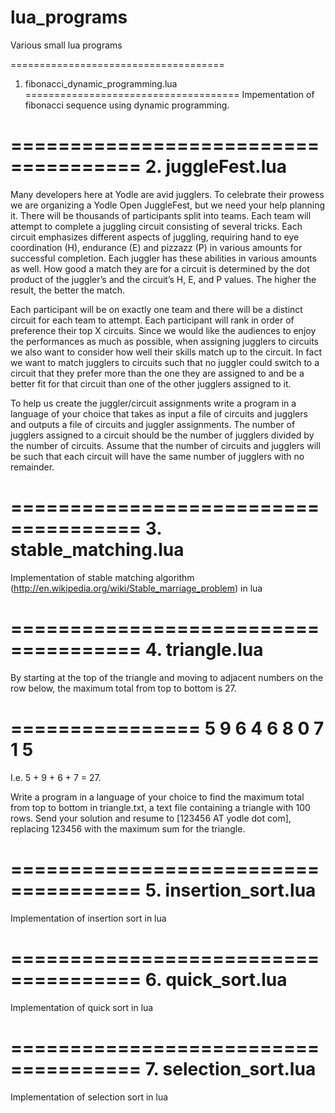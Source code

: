 # lua_programs
Various small lua programs

=====================================
1. fibonacci_dynamic_programming.lua
=====================================
Impementation of fibonacci sequence using dynamic programming.

=====================================
2. juggleFest.lua
=====================================
Many developers here at Yodle are avid jugglers. To celebrate their prowess we are organizing a Yodle Open JuggleFest, but we need your help planning it. There will be thousands of participants split into teams. Each team will attempt to complete a juggling circuit consisting of several tricks. Each circuit emphasizes different aspects of juggling, requiring hand to eye coordination (H), endurance (E) and pizzazz (P) in various amounts for successful completion. Each juggler has these abilities in various amounts as well. How good a match they are for a circuit is determined by the dot product of the juggler’s and the circuit’s H, E, and P values. The higher the result, the better the match.

Each participant will be on exactly one team and there will be a distinct circuit for each team to attempt. Each participant will rank in order of preference their top X circuits. Since we would like the audiences to enjoy the performances as much as possible, when assigning jugglers to circuits we also want to consider how well their skills match up to the circuit. In fact we want to match jugglers to circuits such that no juggler could switch to a circuit that they prefer more than the one they are assigned to and be a better fit for that circuit than one of the other jugglers assigned to it.

To help us create the juggler/circuit assignments write a program in a language of your choice that takes as input a file of circuits and jugglers and outputs a file of circuits and juggler assignments. The number of jugglers assigned to a circuit should be the number of jugglers divided by the number of circuits. Assume that the number of circuits and jugglers will be such that each circuit will have the same number of jugglers with no remainder.

=====================================
3. stable_matching.lua
=====================================
Implementation of stable matching algorithm (http://en.wikipedia.org/wiki/Stable_marriage_problem) in lua

=====================================
4. triangle.lua
=====================================
By starting at the top of the triangle and moving to adjacent numbers on the row below, the maximum total from top to bottom is 27.

================
        5
      9  6
    4   6  8
  0   7  1   5
 ==============

I.e. 5 + 9 + 6 + 7 = 27.

Write a program in a language of your choice to find the maximum total from top to bottom in triangle.txt, a text file containing a triangle with 100 rows. Send your solution and resume to [123456 AT yodle dot com], replacing 123456 with the maximum sum for the triangle.

=====================================
5. insertion_sort.lua
=====================================
Implementation of insertion sort in lua 

=====================================
6. quick_sort.lua
=====================================
Implementation of quick sort in lua 

=====================================
7. selection_sort.lua
=====================================
Implementation of selection sort in lua 



